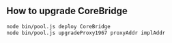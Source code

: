 
## How to upgrade CoreBridge

```sh
node bin/pool.js deploy CoreBridge
node bin/pool.js upgradeProxy1967 proxyAddr implAddr
```